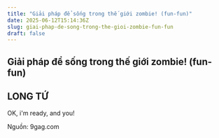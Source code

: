 ```yaml
---
title: "Giải pháp để sống trong thế giới zombie! (fun-fun)"
date: 2025-06-12T15:14:36Z
slug: giai-phap-de-song-trong-the-gioi-zombie-fun-fun
draft: false
---
```


## Giải pháp để sống trong thế giới zombie! (fun-fun)

## LONG TỨ

OK, i'm ready, and you!

Nguồn: 9gag.com